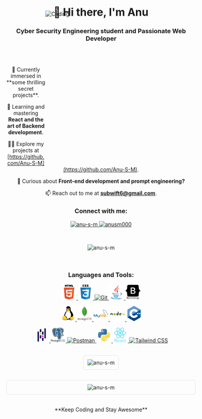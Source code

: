 <div align="center">
  <h1>👋 Hi there, I'm Anu </h1>
  <h3>Cyber Security Engineering student and Passionate Web Developer</h3>
</div>
<img align="right" alt="Coding" width="400" height="400px" src="https://media.tenor.com/6JptszQgCnkAAAAi/text-work.gif" style="margin-top: -100px;" />
</br>
</br>
  
<div align="center">

  <p>🔭 Currently immersed in **some thrilling secret projects**.

  🌱 Learning and mastering **React and the art of Backend development**.

  👨‍💻 Explore my projects at [https://github.com/Anu-S-M](https://github.com/Anu-S-M).

  💬 Curious about **Front-end development and prompt engineering?** 

  📫 Reach out to me at **subwift6@gmail.com**.
  </p>
</div>

<h3 align="center">Connect with me:</h3>
<p align="center">
  <a href="https://linkedin.com/in/anu-s-m" target="_blank">
    <img src="https://raw.githubusercontent.com/rahuldkjain/github-profile-readme-generator/master/src/images/icons/Social/linked-in-alt.svg" alt="anu-s-m" height="30" width="40" />
  </a>
  <a href="https://codesandbox.com/anusm000" target="_blank">
    <img src="https://raw.githubusercontent.com/rahuldkjain/github-profile-readme-generator/master/src/images/icons/Social/codesandbox.svg" alt="anusm000" height="30" width="40" />
  </a>
</p>

</br>
 <p align="center"><img src="https://komarev.com/ghpvc/?username=anu-s-m&label=Profile%20views&color=0e75b6&style=flat" alt="anu-s-m" /></p>
 </br>
<center><h3 align="center">Languages and Tools:</h3></center>
<div align="center">
  <a href="https://developer.mozilla.org/en-US/docs/Web/HTML" target="_blank" rel="noreferrer">
  <img src="https://raw.githubusercontent.com/devicons/devicon/master/icons/html5/html5-original-wordmark.svg" alt="HTML" width="40" height="40" style="image-rendering: -webkit-optimize-contrast;"/>
</a>
<a href="https://www.w3.org/Style/CSS/" target="_blank" rel="noreferrer">
      <img src="https://raw.githubusercontent.com/devicons/devicon/master/icons/css3/css3-original-wordmark.svg" alt="CSS" width="40" height="40" style="image-rendering: -webkit-optimize-contrast;"/>
    </a>
    <!-- Add more icons here as needed -->
        <a href="https://git-scm.com/" target="_blank" rel="noreferrer">
      <img src="https://www.vectorlogo.zone/logos/git-scm/git-scm-icon.svg" alt="Git" width="40" height="40"/>
    </a>
<a href="https://www.java.com" target="_blank" rel="noreferrer">
      <img src="https://raw.githubusercontent.com/devicons/devicon/master/icons/java/java-original.svg" alt="Java" width="40" height="40"/>
    </a>
    <!-- Add more icons here as needed -->
    <a href="https://getbootstrap.com" target="_blank" rel="noreferrer">
  <img src="https://raw.githubusercontent.com/devicons/devicon/master/icons/bootstrap/bootstrap-plain-wordmark.svg" alt="Bootstrap" width="40" height="40" style="image-rendering: -webkit-optimize-contrast;"/>
</a>

  </p>
  <p>
    <a href="https://www.linux.org/" target="_blank" rel="noreferrer">
      <img src="https://raw.githubusercontent.com/devicons/devicon/master/icons/linux/linux-original.svg" alt="Linux" width="40" height="40"/>
    </a>
    <a href="https://www.mongodb.com/" target="_blank" rel="noreferrer">
      <img src="https://raw.githubusercontent.com/devicons/devicon/master/icons/mongodb/mongodb-original-wordmark.svg" alt="MongoDB" width="40" height="40"/>
    </a>
    <a href="https://www.mysql.com/" target="_blank" rel="noreferrer">
      <img src="https://raw.githubusercontent.com/devicons/devicon/master/icons/mysql/mysql-original-wordmark.svg" alt="MySQL" width="40" height="40"/>
    </a>
    <a href="https://nodejs.org" target="_blank" rel="noreferrer">
      <img src="https://raw.githubusercontent.com/devicons/devicon/master/icons/nodejs/nodejs-original-wordmark.svg" alt="Node.js" width="40" height="40"/>
    </a>
    <a href="https://www.cplusplus.com/" target="_blank" rel="noreferrer">
  <img src="https://raw.githubusercontent.com/devicons/devicon/master/icons/cplusplus/cplusplus-original.svg" alt="C++" width="40" height="40" style="image-rendering: -webkit-optimize-contrast;"/>
</a>

  </p>
  <p>
    <a href="https://pandas.pydata.org/" target="_blank" rel="noreferrer">
      <img src="https://raw.githubusercontent.com/devicons/devicon/2ae2a900d2f041da66e950e4d48052658d850630/icons/pandas/pandas-original.svg" alt="Pandas" width="40" height="40"/>
    </a>
    <a href="https://www.postgresql.org" target="_blank" rel="noreferrer">
      <img src="https://raw.githubusercontent.com/devicons/devicon/master/icons/postgresql/postgresql-original-wordmark.svg" alt="PostgreSQL" width="40" height="40"/>
    </a>
    <a href="https://postman.com" target="_blank" rel="noreferrer">
            <img src="https://www.vectorlogo.zone/logos/getpostman/getpostman-icon.svg" alt="Postman" width="40" height="40"/>
    </a>
    <a href="https://www.python.org" target="_blank" rel="noreferrer">
      <img src="https://raw.githubusercontent.com/devicons/devicon/master/icons/python/python-original.svg" alt="Python" width="40" height="40"/>
    </a>
    <a href="https://reactjs.org/" target="_blank" rel="noreferrer">
      <img src="https://raw.githubusercontent.com/devicons/devicon/master/icons/react/react-original-wordmark.svg" alt="React" width="40" height="40"/>
    </a>
    <a href="https://tailwindcss.com/" target="_blank" rel="noreferrer">
      <img src="https://www.vectorlogo.zone/logos/tailwindcss/tailwindcss-icon.svg" alt="Tailwind CSS" width="40" height="40"/>
    </a>
  </p>
</div>


</br>

<!-- GitHub Stats Innovative Box -->
<div align="center">
  <div style="display: flex; flex-direction: column; align-items: center;">
    <div style="border: 1px solid #e1e4e8; border-radius: 5px; padding: 10px; margin-bottom: 10px;">
      <img src="https://github-readme-stats.vercel.app/api/top-langs?username=anu-s-m&show_icons=true&locale=en&layout=compact" alt="anu-s-m" />
    </div>
  </div></br>
    <div style="border: 1px solid #e1e4e8; border-radius: 5px; padding: 10px;">
      <img src="https://github-readme-stats.vercel.app/api?username=anu-s-m&show_icons=true&locale=en" alt="anu-s-m" />
    </div>
  </div>
</div>
</br>
<p align="center">
  **Keep Coding and Stay Awesome**
</p>








